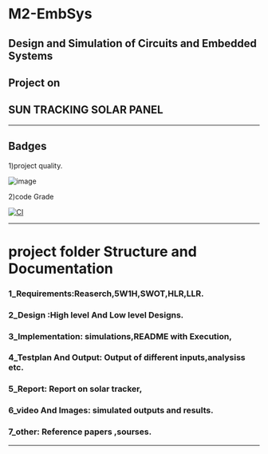 # M2-EmbSys
Design and Simulation of Circuits and Embedded Systems
--------------------------------------------
## Project on
## SUN TRACKING SOLAR PANEL
----------------------------------
## Badges
1)project quality.

![image](https://user-images.githubusercontent.com/98837660/153539308-b8839d3d-ddbc-4db8-8032-558d681cd1f9.png)

2)code Grade

[![CI](https://github.com/DarshanAkolavi/M1_Universal-Motor_Utility/actions/workflows/main.yml/badge.svg)](https://github.com/DarshanAkolavi/M1_Universal-Motor_Utility/actions/workflows/main.yml)

---------------------------------------
# project folder Structure and Documentation 

 ### 1_Requirements:Reaserch,5W1H,SWOT,HLR,LLR.
 ### 2_Design :High level And Low level Designs.
 ### 3_Implementation: simulations,README with Execution,
 ### 4_Testplan And Output: Output of different inputs,analysiss etc.
 ### 5_Report: Report on solar tracker,
 ### 6_video And Images: simulated outputs and results.
 ### 7_other: Reference papers ,sourses.
---------------------------------------------
